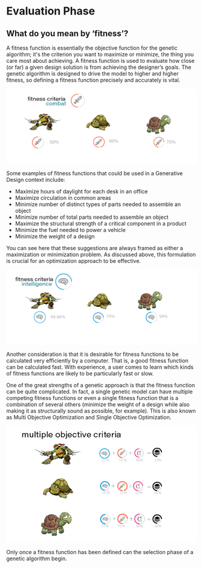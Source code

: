 # Evaluation Phase

## What do you mean by ‘fitness’?

A fitness function is essentially the objective function for the genetic algorithm; it's the criterion you want to maximize or minimize, the thing you care most about achieving. A fitness function is used to evaluate how close \(or far\) a given design solution is from achieving the designer’s goals. The genetic algorithm is designed to drive the model to higher and higher fitness, so defining a fitness function precisely and accurately is vital.

![](../../.gitbook/assets/evaluation1%20%281%29.png)

Some examples of fitness functions that could be used in a Generative Design context include:

* Maximize hours of daylight for each desk in an office 
* Maximize circulation in common areas 
* Minimize number of distinct types of parts needed to assemble an object 
* Minimize number of total parts needed to assemble an object 
* Maximize the structural strength of a critical component in a product  
* Minimize the fuel needed to power a vehicle 
* Minimize the weight of a design 

You can see here that these suggestions are always framed as either a maximization or minimization problem. As discussed above, this formulation is crucial for an optimization approach to be effective.

![](../../.gitbook/assets/evaluation2%20%281%29.png)

Another consideration is that it is desirable for fitness functions to be calculated very efficiently by a computer. That is, a good fitness function can be calculated fast. With experience, a user comes to learn which kinds of fitness functions are likely to be particularly fast or slow.

One of the great strengths of a genetic approach is that the fitness function can be quite complicated. In fact, a single genetic model can have multiple competing fitness functions or even a single fitness function that is a combination of several others \(minimize the weight of a design while also making it as structurally sound as possible, for example\). This is also known as Multi Objective Optimization and Single Objective Optimization.

![](../../.gitbook/assets/evaluation3%20%281%29.png)

Only once a fitness function has been defined can the selection phase of a genetic algorithm begin.

